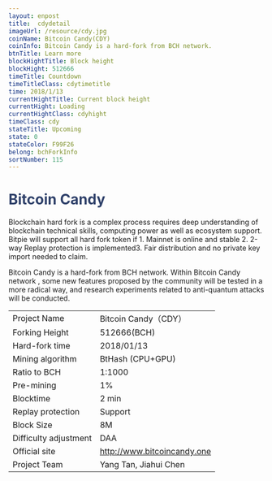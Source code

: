 ```yaml
---
layout: enpost
title:  cdydetail
imageUrl: /resource/cdy.jpg
coinName: Bitcoin Candy(CDY)
coinInfo: Bitcoin Candy is a hard-fork from BCH network.
btnTitle: Learn more
blockHightTitle: Block height
blockHight: 512666
timeTitle: Countdown
timeTitleClass: cdytimetitle
time: 2018/1/13
currentHightTitle: Current block height
currentHight: Loading
currentHightClass: cdyhight
timeClass: cdy
stateTitle: Upcoming
state: 0
stateColor: F99F26
belong: bchForkInfo
sortNumber: 115
---
```

<h1 style="color: #2F416A">Bitcoin Candy</h1>
<p class="summarytxt">Blockchain hard fork is a complex process requires deep understanding of blockchain technical skills, computing power as well as ecosystem support. Bitpie will support all hard fork token if 1. Mainnet is online and stable 2. 2-way Replay protection is implemented3. Fair distribution and no private key import needed to claim.
</p>
<p>Bitcoin Candy is a hard-fork from BCH network. Within Bitcoin Candy network , some new features proposed by the community will be tested in a more radical way, and research experiments related to anti-quantum attacks will be conducted.
</p>
<table class="center">
  <tbody>
    <tr>
        <td class="tablehalf">Project Name</td>
        <td class="tablehalf">Bitcoin Candy（CDY）</td>
    </tr>
    <tr>
        <td>Forking Height</td>
        <td>512666(BCH)</td>
    </tr>
    <tr>
        <td>Hard-fork time</td>
        <td>2018/01/13</td>
    </tr>
    <tr>
        <td>Mining algorithm</td>
        <td>BtHash (CPU+GPU)</td>
    </tr>
    <tr>
        <td>Ratio to BCH</td>
        <td>1:1000</td>
    </tr>
    <tr>
        <td>Pre-mining</td>
        <td>1%</td>
    </tr>
    <tr>
        <td>Blocktime</td>
        <td>2 min</td>
    </tr>
    <tr>
        <td>Replay protection</td>
        <td>Support</td>
    </tr>
    <tr>
        <td>Block Size</td>
        <td>8M</td>
    </tr>
    <tr>
        <td>Difficulty adjustment</td>
        <td>DAA</td>
    </tr>
    <tr>
        <td>Official site</td>
        <td><a href="http://www.bitcoincandy.one" target="_blank">http://www.bitcoincandy.one</a></td>
    </tr>
    <tr>
        <td>Project Team</td>
        <td>Yang Tan, Jiahui Chen</td>
    </tr>
  </tbody>
</table>